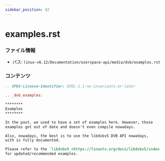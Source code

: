 ```yaml
---
sidebar_position: 42
---
```

# examples.rst

### ファイル情報

- パス: `linux-v6.12/Documentation/userspace-api/media/dvb/examples.rst`

### コンテンツ

```rst
.. SPDX-License-Identifier: GFDL-1.1-no-invariants-or-later

.. _dvb_examples:

********
Examples
********

In the past, we used to have a set of examples here. However, those
examples got out of date and doesn't even compile nowadays.

Also, nowadays, the best is to use the libdvbv5 DVB API nowadays,
with is fully documented.

Please refer to the `libdvbv5 <https://linuxtv.org/docs/libdvbv5/index.html>`__
for updated/recommended examples.

```
